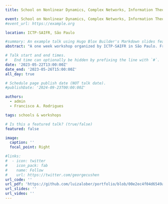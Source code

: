 ```yaml
---
title: School on Nonlinear Dynamics, Complex Networks, Information Theory and Machine Learning in Neuroscience

event: School on Nonlinear Dynamics, Complex Networks, Information Theory and Machine Learning in Neuroscience
#event_url: https://example.org

location: ICTP-SAIFR, São Paulo

#summary: An example talk using Hugo Blox Builder's Markdown slides feature.
abstract: "A one week workshop organized by ICTP-SAIFR in São Paulo. From the https://www.ictp-saifr.org/nld2023/ official website: This school for PhD students and young postdocs will focus on five main areas: nonlinear dynamics, complex networks, data analysis, information theory and machine learning. The school will cover fundamental and applied aspects such as excitability and neuronal dynamics, neural coding, entropy and complexity measures, machine learning and data analysis methods for inferring functional connectivity, methods for characterizing functional networks, etc."

# Talk start and end times.
#   End time can optionally be hidden by prefixing the line with `#`.
date: '2023-05-22T13:00:00Z'
date_end: '2023-05-26T15:00:00Z'
all_day: true

# Schedule page publish date (NOT talk date).
#publishDate: '2024-09-23T00:00:00Z'

authors:
  - admin
  - Francisco A. Rodrigues

tags: schools & workshops

# Is this a featured talk? (true/false)
featured: false

image:
  caption: ''
  focal_point: Right

#links:
#  - icon: twitter
#    icon_pack: fab
#    name: Follow
#    url: https://twitter.com/georgecushen
url_code: ''
url_pdf: 'https://github.com/luizalober/portfolio/blob/00e2ec4f04d6549a043c24d7683346baed9a8d18/static/uploads/certificates/schoolneuroscience.pdf'
url_slides: ''
url_video: ''
---
```

